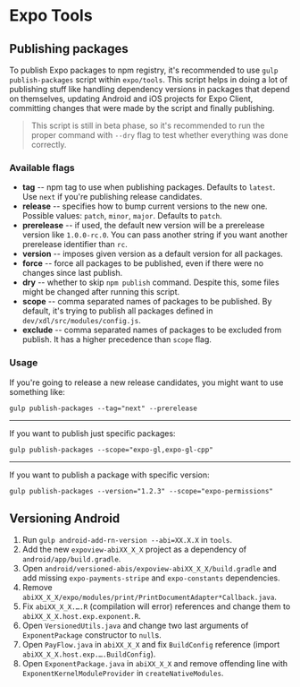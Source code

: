 # Expo Tools

## Publishing packages

To publish Expo packages to npm registry, it's recommended to use `gulp publish-packages` script within `expo/tools`.
This script helps in doing a lot of publishing stuff like handling dependency versions in packages that depend on themselves,
updating Android and iOS projects for Expo Client, committing changes that were made by the script and finally publishing.

> This script is still in beta phase, so it's recommended to run the proper command with `--dry` flag to test whether everything was done correctly.

### Available flags

-   **tag** -- npm tag to use when publishing packages. Defaults to `latest`. Use `next` if you're publishing release candidates.
-   **release** -- specifies how to bump current versions to the new one. Possible values: `patch`, `minor`, `major`. Defaults to `patch`.
-   **prerelease** -- if used, the default new version will be a prerelease version like `1.0.0-rc.0`. You can pass another string if you want another prerelease identifier than `rc`.
-   **version** -- imposes given version as a default version for all packages.
-   **force** -- force all packages to be published, even if there were no changes since last publish.
-   **dry** -- whether to skip `npm publish` command. Despite this, some files might be changed after running this script.
-   **scope** -- comma separated names of packages to be published. By default, it's trying to publish all packages defined in `dev/xdl/src/modules/config.js`.
-   **exclude** -- comma separated names of packages to be excluded from publish. It has a higher precedence than `scope` flag.

### Usage

If you're going to release a new release candidates, you might want to use something like:

```
gulp publish-packages --tag="next" --prerelease
```
---
If you want to publish just specific packages:

```
gulp publish-packages --scope="expo-gl,expo-gl-cpp"
```
---
If you want to publish a package with specific version:

```
gulp publish-packages --version="1.2.3" --scope="expo-permissions"
```

## Versioning Android

1. Run `gulp android-add-rn-version --abi=XX.X.X` in `tools`.
2. Add the new `expoview-abiXX_X_X` project as a dependency of `android/app/build.gradle`.
3. Open `android/versioned-abis/expoview-abiXX_X_X/build.gradle` and add missing `expo-payments-stripe` and `expo-constants` dependencies.
4. Remove `abiXX_X_X/expo/modules/print/PrintDocumentAdapter*Callback.java`.
5. Fix `abiXX_X_X.….R` (compilation will error) references and change them to `abiXX_X_X.host.exp.exponent.R`.
6. Open `VersionedUtils.java` and change two last arguments of `ExponentPackage` constructor to `null`s.
7. Open `PayFlow.java` in `abiXX_X_X` and fix `BuildConfig` reference (import `abiXX_X_X.host.exp.….BuildConfig`).
8. Open `ExponentPackage.java` in `abiXX_X_X` and remove offending line with `ExponentKernelModuleProvider` in `createNativeModules`.
